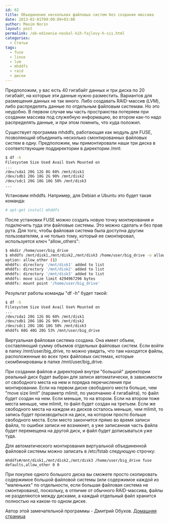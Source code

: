 ```yaml
---
id: 62
title: Объединение нескольких файловых систем без создания массива
date: 2013-02-01T09:09:09+03:00
author: Maxim Norin
layout: post
permalink: /ob-edinenie-neskol-kih-fajlovy-h-sis.html
categories:
  - Статьи
tags:
  - fuse
  - linux
  - lvm
  - mhddfs
  - raid
  - диски
---
```

Предположим, у вас есть 40 гигабайт данных и три диска по 20 гигабайт, на которые эти данные нужно разместить.
Вариантов для размещения данных не так много. Либо создавать RAID-массив (LVM), либо распределять данные по отдельным файловым системам. Но это неудобно. В первом случае мы часть пространства потеряем при создании массива под служебную информацию, во втором как-то надо распределять данные, и при этом помнить, что куда положил.
<!--more-->

Существует программа mhddfs, работающая как модуль для FUSE, позволяющий объединить несколько смонтированных файловых систем в одну. Предположим, мы примонтировали наши три диска в соответствующие поддиректории в директории /mnt:
```bash
$ df -h
Filesystem Size Used Avail Use% Mounted on
...
/dev/sda1 20G 12G 8G 60% /mnt/disk1
/dev/sdb1 20G 18G 2G 90% /mnt/disk2
/dev/sdc1 20G 10G 10G 50% /mnt/disk3
...
```

Установим mhddfs. Например, для Debian и Ubuntu это будет такая команда:
```bash
# apt-get install mhddfs
```
После установки FUSE можно создать новую точку монтирования и подключить туда эти файловые системы. Это можно сделать и без прав рута. Для того, чтобы файловая система была доступна другим пользователям, а не только тому, который ее смонтировал, используется ключ "allow_others":
```bash
$ mkdir /home/user/big_drive
$ mhddfs /mnt/disk1,/mnt/disk2,/mnt/disk3 /home/user/big_drive -o allow_others
option: allow_other (1)
mhddfs: directory '/mnt/disk1' added to list
mhddfs: directory '/mnt/disk2' added to list
mhddfs: directory '/mnt/disk3' added to list
mhddfs: move size limit 4294967296 bytes
mhddfs: mount point '/home/user/big_drive'
```

Результат работы команды "df -h" будет такой:
```bash
$ df -h
Filesystem Size Used Avail Use% Mounted on
...
/dev/sda1 20G 12G 8G 60% /mnt/disk1
/dev/sdb1 20G 18G 2G 90% /mnt/disk2
/dev/sdc1 20G 10G 10G 50% /mnt/disk3
mhddfs 60G 40G 20G 53% /mnt/user/big_drive
```

Виртуальная файловая система создана. Она имеет объем, составляющий сумму объемов отдельных файловых систем. Если войти в папку /mnt/user/big_drive, то можно увидеть, что там находятся файлы, расположенные во всех трех файловых системах, которые скомбинированы в папке /mnt/user/big_drive.

При создании файлов и директорий внутри "большой" директории реальный диск будет выбран для записи автоматически, в зависимости от свободного места на нем и порядка перечисления при монтировании. Если на первом диске свободного места больше, чем "move size limit" (параметр mlimit, по умолчанию 4 гигабайта), то файл будет создан на нем. Если меньше, то на втором. Если на втором тоже места меньше, чем mlimit, то файл будет создан на третьем. Если же свободного места на каждом из дисков осталось меньше, чем mlimit, то запись будет производиться на диск, на котором просто больше свободного места. Если место закончится прямо во время записи файла, то ошибки записи не возникнет, а уже записанная часть файла будет перемещена на другой диск, и файл будет дописываться уже туда.

Для автоматического монтирования виртуальной объединенной файловой системы можно записать в /etc/fstab следующую строчку:
```
mhddfs#/mnt/disk1,/mnt/disk2,/mnt/disk3 /home/user/big_drive fuse defaults,allow_other 0 0
```

При покупке одного большого диска вы сможете просто скопировать содержимое большой файловой системы (или содержимое каждой из "маленьких" по отдельности, если большая файловая система не смонтирована), поскольку, в отличие от обычного RAID-массива, файлы не разделяются между дисками, а каждый отдельный файл хранится полностью на каком-то одном диске.

Автор этой замечательной программы - Дмитрий Обухов.
[Домашняя страница](http://mhddfs.uvw.ru/)
